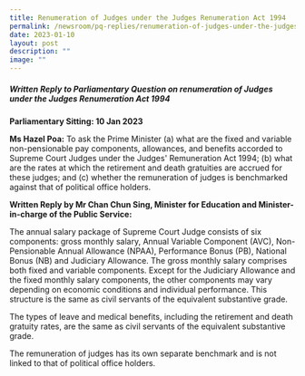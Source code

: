 ```yaml
---
title: Renumeration of Judges under the Judges Renumeration Act 1994
permalink: /newsroom/pq-replies/renumeration-of-judges-under-the-judges-renumeration-act-1994/
date: 2023-01-10
layout: post
description: ""
image: ""
---
```

##### Written Reply to Parliamentary Question on renumeration of Judges under the Judges Renumeration Act 1994

**Parliamentary Sitting: 10 Jan 2023**  
  
**Ms Hazel Poa:** To ask the Prime Minister (a) what are the fixed and variable non-pensionable pay components, allowances, and benefits accorded to Supreme Court Judges under the Judges' Remuneration Act 1994; (b) what are the rates at which the retirement and death gratuities are accrued for these judges; and (c) whether the remuneration of judges is benchmarked against that of political office holders.  
  
**Written Reply by Mr Chan Chun Sing, Minister for Education and Minister-in-charge of the Public Service:**  
  
The annual salary package of Supreme Court Judge consists of six components: gross monthly salary, Annual Variable Component (AVC), Non-Pensionable Annual Allowance (NPAA), Performance Bonus (PB), National Bonus (NB) and Judiciary Allowance. The gross monthly salary comprises both fixed and variable components. Except for the Judiciary Allowance and the fixed monthly salary components, the other components may vary depending on economic conditions and individual performance. This structure is the same as civil servants of the equivalent substantive grade.   
  
The types of leave and medical benefits, including the retirement and death gratuity rates, are the same as civil servants of the equivalent substantive grade.  
  
The remuneration of judges has its own separate benchmark and is not linked to that of political office holders.